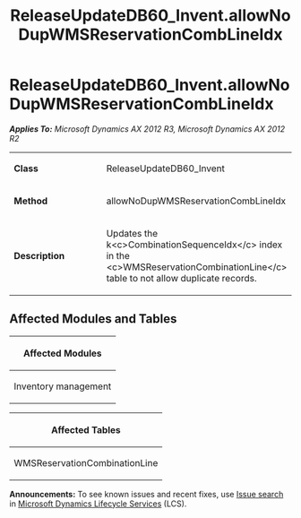 ﻿---
title: ReleaseUpdateDB60_Invent.allowNoDupWMSReservationCombLineIdx
TOCTitle: ReleaseUpdateDB60_Invent.allowNoDupWMSReservationCombLineIdx
ms:assetid: eb0ff057-7e3b-140f-560b-f8dacdeb9ce6
ms:mtpsurl: https://msdn.microsoft.com/en-us/library/JJ719885(v=AX.60)
ms:contentKeyID: 49711958
ms.date: 05/18/2015
mtps_version: v=AX.60
---

# ReleaseUpdateDB60\_Invent.allowNoDupWMSReservationCombLineIdx 


_**Applies To:** Microsoft Dynamics AX 2012 R3, Microsoft Dynamics AX 2012 R2_

<table>
<colgroup>
<col style="width: 50%" />
<col style="width: 50%" />
</colgroup>
<tbody>
<tr class="odd">
<td><p><strong>Class</strong></p></td>
<td><p>ReleaseUpdateDB60_Invent</p></td>
</tr>
<tr class="even">
<td><p><strong>Method</strong></p></td>
<td><p>allowNoDupWMSReservationCombLineIdx</p></td>
</tr>
<tr class="odd">
<td><p><strong>Description</strong></p></td>
<td><p>Updates the k&lt;c&gt;CombinationSequenceIdx&lt;/c&gt; index in the &lt;c&gt;WMSReservationCombinationLine&lt;/c&gt; table to not allow duplicate records.</p></td>
</tr>
</tbody>
</table>


## Affected Modules and Tables

<table>
<colgroup>
<col style="width: 100%" />
</colgroup>
<thead>
<tr class="header">
<th><p>Affected Modules</p></th>
</tr>
</thead>
<tbody>
<tr class="odd">
<td><p>Inventory management</p></td>
</tr>
</tbody>
</table>


<table>
<colgroup>
<col style="width: 100%" />
</colgroup>
<thead>
<tr class="header">
<th><p>Affected Tables</p></th>
</tr>
</thead>
<tbody>
<tr class="odd">
<td><p>WMSReservationCombinationLine</p></td>
</tr>
</tbody>
</table>

  
**Announcements:** To see known issues and recent fixes, use [Issue search](http://go.microsoft.com/fwlink/?linkid=389258) in [Microsoft Dynamics Lifecycle Services](http://go.microsoft.com/fwlink/?linkid=306505) (LCS).

